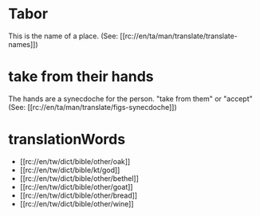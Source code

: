# Tabor

This is the name of a place. (See: [[rc://en/ta/man/translate/translate-names]])

# take from their hands

The hands are a synecdoche for the person. "take from them" or "accept" (See: [[rc://en/ta/man/translate/figs-synecdoche]])

# translationWords

* [[rc://en/tw/dict/bible/other/oak]]
* [[rc://en/tw/dict/bible/kt/god]]
* [[rc://en/tw/dict/bible/other/bethel]]
* [[rc://en/tw/dict/bible/other/goat]]
* [[rc://en/tw/dict/bible/other/bread]]
* [[rc://en/tw/dict/bible/other/wine]]